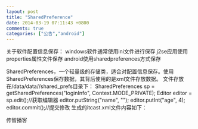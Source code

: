 ```yaml
---
layout: post
title: "SharedPreference"
date: 2014-03-19 07:11:43 +0800
comments: true
categories: ["公告","android"]
---
```


关于软件配置信息保存：
windows软件通常使用ini文件进行保存
j2se应用使用properties属性文件保存
android使用sharedpreferences方式保存

SharedPreferences，一个轻量级的存储类，适合对配置信息保存。使用SharedPreferences保存数据，其背后使用的是xml文件存放数据。
文件存放在/data/data/<package name>/shared_prefs目录下：
SharedPreferences sp = getSharedPreferences("loginInfo", Context.MODE_PRIVATE);
Editor editor = sp.edit();//获取编辑器
editor.putString("name", "");
editor.putInt("age", 4);
editor.commit();//提交修改
生成的itcast.xml文件内容如下：
<?xml version='1.0' encoding='utf-8' standalone='yes' ?>
<map>
<string name="name">传智播客</string>
<int name="age" value="4" />
</map>